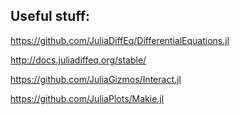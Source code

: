 ## Useful stuff:

https://github.com/JuliaDiffEq/DifferentialEquations.jl

http://docs.juliadiffeq.org/stable/

https://github.com/JuliaGizmos/Interact.jl

https://github.com/JuliaPlots/Makie.jl